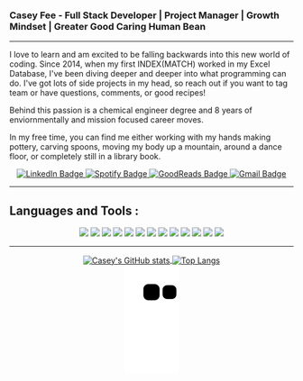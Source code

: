 ### Casey Fee - Full Stack Developer | Project Manager | Growth Mindset | Greater Good Caring Human Bean

---

I love to learn and am excited to be falling backwards into this new world of coding. Since 2014, when my first INDEX(MATCH) worked in my Excel Database, I've been diving deeper and deeper into what programming can do. I've got lots of side projects in my head, so reach out if you want to tag team or have questions, comments, or good recipes!

Behind this passion is a chemical engineer degree and 8 years of enviornmentally and mission focused career moves. 

In my free time, you can find me either working with my hands making pottery, carving spoons, moving my body up a mountain, around a dance floor, or completely still in a library book.

<!-- <div id="header" align="center">
  <img src="https://giphy.com/embed/QL8k5zCiNnoUPaABuY" width="100"/>
</div> -->

<div id="badges" align="center">
  <a href="https://www.linkedin.com/in/cfee/" target="_blank" rel="noreferrer">
    <img src="https://img.shields.io/badge/LinkedIn-blue?style=for-the-badge&logo=linkedin&logoColor=white" alt="LinkedIn Badge"/>
  </a>
  <a href="https://open.spotify.com/user/12124142261" target="_blank" rel="noreferrer">
    <img src="https://img.shields.io/badge/Spotify-1ED760?style=for-the-badge&logo=spotify&logoColor=white" alt="Spotify Badge"/>
  </a>
    <a href="https://www.goodreads.com/cfeeeeee" target="_blank" rel="noreferrer">
    <img src="https://img.shields.io/badge/Goodreads-F3F1EA?style=for-the-badge&logo=goodreads&logoColor=372213" alt="GoodReads Badge"/>
  </a>
  <a href="mailto:caseyfee3@gmail.com" target="_blank" rel="noreferrer">
    <img src="https://img.shields.io/badge/Gmail-D14836?style=for-the-badge&logo=gmail&logoColor=white" alt="Gmail Badge"/>
  </a>
</div>

---
## Languages and Tools :

<p align="center">
    <img src="https://img.shields.io/static/v1?style=for-the-badge&message=HTML5&color=E34F26&logo=HTML5&logoColor=FFFFFF&label="/>
    <img src="https://img.shields.io/static/v1?style=for-the-badge&message=CSS3&color=1572B6&logo=CSS3&logoColor=FFFFFF&label="/>
    <img src="https://img.shields.io/static/v1?style=for-the-badge&message=JavaScript&color=222222&logo=JavaScript&logoColor=F7DF1E&label="/>
    <img src="https://img.shields.io/static/v1?style=for-the-badge&message=React&color=222222&logo=React&logoColor=61DAFB&label="/>
    <img src="https://img.shields.io/static/v1?style=for-the-badge&message=TypeScript&color=3178C6&logo=TypeScript&logoColor=FFFFFF&label="/>
    <img src="https://img.shields.io/static/v1?style=for-the-badge&message=Bootstrap&color=7952B3&logo=Bootstrap&logoColor=FFFFFF&label="/>
    <img src="https://img.shields.io/static/v1?style=for-the-badge&message=Python&color=3776AB&logo=Python&logoColor=FFFFFF&label="/>
    <img src="https://img.shields.io/static/v1?style=for-the-badge&message=MongoDB&color=47A248&logo=MongoDB&logoColor=FFFFFF&label="/>
    <img src="https://img.shields.io/static/v1?style=for-the-badge&message=npm&color=CB3837&logo=npm&logoColor=FFFFFF&label="/>
    <img src="https://img.shields.io/static/v1?style=for-the-badge&message=Node.js&color=339933&logo=Node.js&logoColor=FFFFFF&label="/>
    <img src="https://img.shields.io/static/v1?style=for-the-badge&message=Handlebars.js&color=000000&logo=Handlebars.js&logoColor=FFFFFF&label="/>
    <img src="https://img.shields.io/static/v1?style=for-the-badge&message=MySQL&color=4479A1&logo=MySQL&logoColor=FFFFFF&label="/>
    <img src="https://img.shields.io/static/v1?style=for-the-badge&message=Heroku&color=430098&logo=Heroku&logoColor=FFFFFF&label="/>
</p>

---

<div align="center">
  <a href="https://github.com/caseyfee/github-readme-stats">
    <img align="center" height="195em" style="width: 48%;" src="https://github-readme-stats-sigma-five.vercel.app/api?username=caseyfee&theme=dark" alt="Casey's GitHub stats" />
  </a>
  <a href="https://github.com/caseyfee/github-readme-stats">
    <img align="center" height="195em" style="width: 48%;" src="https://github-readme-stats-sigma-five.vercel.app/api/top-langs/?username=caseyfee&langs_count=5&layout=compact&theme=dark" alt="Top Langs" />
  </a>

</div>

<div align="center">
  <img src="https://github.com/Goobber33/Goobber33/blob/output/github-contribution-grid-snake.svg" alt="snake animation"/>
</div>
